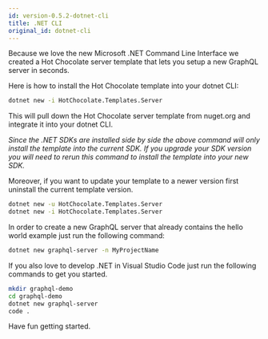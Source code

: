 ```yaml
---
id: version-0.5.2-dotnet-cli
title: .NET CLI
original_id: dotnet-cli
---
```


Because we love the new Microsoft .NET Command Line Interface we created a Hot Chocolate server template that lets you setup a new GraphQL server in seconds.

Here is how to install the Hot Chocolate template into your dotnet CLI:

```bash
dotnet new -i HotChocolate.Templates.Server
```

This will pull down the Hot Chocolate server template from nuget.org and integrate it into your dotnet CLI.

_Since the .NET SDKs are installed side by side the above command will only install the template into the current SDK. If you upgrade your SDK version you will need to rerun this command to install the template into your new SDK._

Moreover, if you want to update your template to a newer version first uninstall the current template version.

```bash
dotnet new -u HotChocolate.Templates.Server
dotnet new -i HotChocolate.Templates.Server
```

In order to create a new GraphQL server that already contains the hello world example just run the following command:

```bash
dotnet new graphql-server -n MyProjectName
```

If you also love to develop .NET in Visual Studio Code just run the following commands to get you started.

```bash
mkdir graphql-demo
cd graphql-demo
dotnet new graphql-server
code .
```

Have fun getting started.
